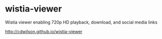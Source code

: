 # wistia-viewer
Wistia viewer enabling 720p HD playback, download, and social media links

http://cdwilson.github.io/wistia-viewer
